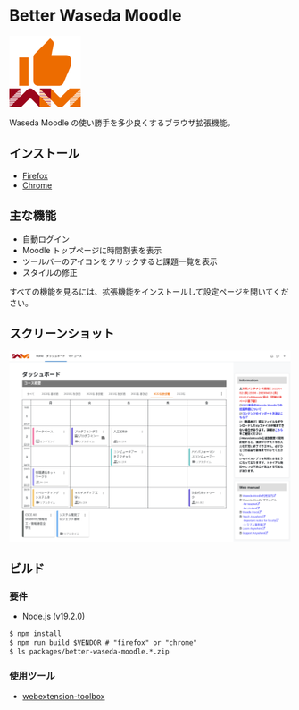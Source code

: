 # Better Waseda Moodle

<img src="https://raw.githubusercontent.com/mkihr-ojisan/better-waseda-moodle/main/src/res/images/icon.svg" alt="Better Waseda Moodle" width="128">

Waseda Moodle の使い勝手を多少良くするブラウザ拡張機能。

## インストール

-   [Firefox](https://github.com/mkihr-ojisan/better-waseda-moodle/releases/download/v0.9.4/better-waseda-moodle.v0.9.4.firefox.xpi)
-   [Chrome](https://chrome.google.com/webstore/detail/better-waseda-moodle/omijfabnmlifcmmghegpbmoieibfbmmj)

## 主な機能

-   自動ログイン
-   Moodle トップページに時間割表を表示
-   ツールバーのアイコンをクリックすると課題一覧を表示
-   スタイルの修正

すべての機能を見るには、拡張機能をインストールして設定ページを開いてください。

## スクリーンショット

![ダッシュボード](https://raw.githubusercontent.com/mkihr-ojisan/better-waseda-moodle/main/readme-images/dashboard.png "ダッシュボード")

## ビルド
### 要件
-  Node.js (v19.2.0)

```console
$ npm install
$ npm run build $VENDOR # "firefox" or "chrome"
$ ls packages/better-waseda-moodle.*.zip
```

### 使用ツール

-   [webextension-toolbox](https://github.com/webextension-toolbox/webextension-toolbox)
